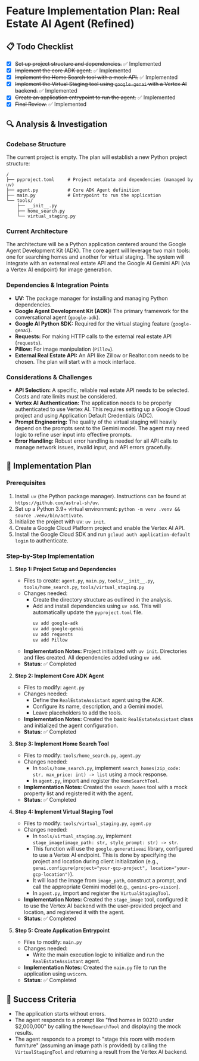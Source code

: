 # Feature Implementation Plan: Real Estate AI Agent (Refined)

## 📋 Todo Checklist
- [x] ~~Set up project structure and dependencies.~~ ✅ Implemented
- [x] ~~Implement the core ADK agent.~~ ✅ Implemented
- [x] ~~Implement the Home Search tool with a mock API.~~ ✅ Implemented
- [x] ~~Implement the Virtual Staging tool using `google-genai` with a Vertex AI backend.~~ ✅ Implemented
- [x] ~~Create an application entrypoint to run the agent.~~ ✅ Implemented
- [x] ~~Final Review.~~ ✅ Implemented

## 🔍 Analysis & Investigation

### Codebase Structure
The current project is empty. The plan will establish a new Python project structure:

```
/
├── pyproject.toml     # Project metadata and dependencies (managed by uv)
├── agent.py           # Core ADK Agent definition
├── main.py            # Entrypoint to run the application
└── tools/
    ├── __init__.py
    ├── home_search.py
    └── virtual_staging.py
```

### Current Architecture
The architecture will be a Python application centered around the Google Agent Development Kit (ADK). The core agent will leverage two main tools: one for searching homes and another for virtual staging. The system will integrate with an external real estate API and the Google AI Gemini API (via a Vertex AI endpoint) for image generation.

### Dependencies & Integration Points
- **UV:** The package manager for installing and managing Python dependencies.
- **Google Agent Development Kit (ADK):** The primary framework for the conversational agent (`google-adk`).
- **Google AI Python SDK:** Required for the virtual staging feature (`google-genai`).
- **Requests:** For making HTTP calls to the external real estate API (`requests`).
- **Pillow:** For image manipulation (`Pillow`).
- **External Real Estate API:** An API like Zillow or Realtor.com needs to be chosen. The plan will start with a mock interface.

### Considerations & Challenges
- **API Selection:** A specific, reliable real estate API needs to be selected. Costs and rate limits must be considered.
- **Vertex AI Authentication:** The application needs to be properly authenticated to use Vertex AI. This requires setting up a Google Cloud project and using Application Default Credentials (ADC).
- **Prompt Engineering:** The quality of the virtual staging will heavily depend on the prompts sent to the Gemini model. The agent may need logic to refine user input into effective prompts.
- **Error Handling:** Robust error handling is needed for all API calls to manage network issues, invalid input, and API errors gracefully.

## 📝 Implementation Plan

### Prerequisites
1.  Install `uv` (the Python package manager). Instructions can be found at `https://github.com/astral-sh/uv`.
2.  Set up a Python 3.9+ virtual environment: `python -m venv .venv && source .venv/bin/activate`.
3.  Initialize the project with uv: `uv init`.
4.  Create a Google Cloud Platform project and enable the Vertex AI API.
5.  Install the Google Cloud SDK and run `gcloud auth application-default login` to authenticate.

### Step-by-Step Implementation
1.  **Step 1: Project Setup and Dependencies**
    - Files to create: `agent.py`, `main.py`, `tools/__init__.py`, `tools/home_search.py`, `tools/virtual_staging.py`
    - Changes needed:
        - Create the directory structure as outlined in the analysis.
        - Add and install dependencies using `uv add`. This will automatically update the `pyproject.toml` file.
          ```bash
          uv add google-adk
          uv add google-genai
          uv add requests
          uv add Pillow
          ```
    - **Implementation Notes:** Project initialized with `uv init`. Directories and files created. All dependencies added using `uv add`.
    - **Status**: ✅ Completed

2.  **Step 2: Implement Core ADK Agent**
    - Files to modify: `agent.py`
    - Changes needed:
        - Define the `RealEstateAssistant` agent using the ADK.
        - Configure its name, description, and a Gemini model.
        - Leave placeholders to add the tools.
    - **Implementation Notes:** Created the basic `RealEstateAssistant` class and initialized the agent configuration.
    - **Status**: ✅ Completed

3.  **Step 3: Implement Home Search Tool**
    - Files to modify: `tools/home_search.py`, `agent.py`
    - Changes needed:
        - In `tools/home_search.py`, implement `search_homes(zip_code: str, max_price: int) -> list` using a mock response.
        - In `agent.py`, import and register the `HomeSearchTool`.
    - **Implementation Notes:** Created the `search_homes` tool with a mock property list and registered it with the agent.
    - **Status**: ✅ Completed

4.  **Step 4: Implement Virtual Staging Tool**
    - Files to modify: `tools/virtual_staging.py`, `agent.py`
    - Changes needed:
        - In `tools/virtual_staging.py`, implement `stage_image(image_path: str, style_prompt: str) -> str`.
        - This function will use the `google.generativeai` library, configured to use a Vertex AI endpoint. This is done by specifying the project and location during client initialization (e.g., `genai.configure(project="your-gcp-project", location="your-gcp-location")`).
        - It will load the image from `image_path`, construct a prompt, and call the appropriate Gemini model (e.g., `gemini-pro-vision`).
        - In `agent.py`, import and register the `VirtualStagingTool`.
    - **Implementation Notes:** Created the `stage_image` tool, configured it to use the Vertex AI backend with the user-provided project and location, and registered it with the agent.
    - **Status**: ✅ Completed

5.  **Step 5: Create Application Entrypoint**
    - Files to modify: `main.py`
    - Changes needed:
        - Write the main execution logic to initialize and run the `RealEstateAssistant` agent.
    - **Implementation Notes:** Created the `main.py` file to run the application using `uvicorn`.
    - **Status**: ✅ Completed

## 🎯 Success Criteria
- The application starts without errors.
- The agent responds to a prompt like "find homes in 90210 under $2,000,000" by calling the `HomeSearchTool` and displaying the mock results.
- The agent responds to a prompt to "stage this room with modern furniture" (assuming an image path is provided) by calling the `VirtualStagingTool` and returning a result from the Vertex AI backend.